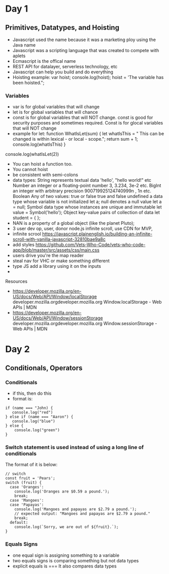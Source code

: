 # Day 1
## Primitives, Datatypes, and Hoisting 
- Javascript used the name because it was a marketing ploy using the Java name 
- Javascript was a scripting language that was created to compete with aplets
- Ecmascript is the offical name 
- REST API for datalayer, serverless technology, etc
- Javascript can help you build and do everything 
- Hoisting 
example:
var hoist;
console.log(hoist);
hoist = 'The variable has been hoisted.";
### Variables
- var is for global variables that will change
- let is for global variables that will chance
- const is for global variables that will NOT change. const is good for security purposes and sometimes required. Const is for glocal variables that will NOT change
- example for let:
  function WhatIsLet(sum) {
     let whatIsThis = " This can be changed is within lexical - or local - scope.";
     return sum + 1;  
     console.log(whatIsThis)
}

console.log(whatIsLet(2))
- You can hoist a function too. 
- You cannot hoist 
- be consistent with semi-colons
- data types:
String	represents textual data	'hello', "hello world!" etc
Number	an integer or a floating-point number	3, 3.234, 3e-2 etc.
BigInt	an integer with arbitrary precision	900719925124740999n , 1n etc.
Boolean	Any of two values: true or false	true and false
undefined	a data type whose variable is not initialized	let a;
null	denotes a null value	let a = null;
Symbol	data type whose instances are unique and immutable	let value = Symbol('hello');
Object	key-value pairs of collection of data	let student = { };
- NAN is a property of a global object (like the planet Pluto);
- 3 user dev op, user, donor node.js infinite scroll, use CDN for MVP,
- infinite scrool https://javascript.plainenglish.io/building-an-infinite-scroll-with-vanilla-javascript-32810bae9a8c
- add styles 
https://github.com/Vets-Who-Code/vets-who-code-app/blob/master/src/assets/css/main.css
- users drive you're the map reader
- steal nav for VHC or make something different 
- type JS add a library using it on the inputs
- 

Resources
- https://developer.mozilla.org/en-US/docs/Web/API/Window/localStorage 
developer.mozilla.orgdeveloper.mozilla.org
Window.localStorage - Web APIs | MDN
- https://developer.mozilla.org/en-US/docs/Web/API/Window/sessionStorage
developer.mozilla.orgdeveloper.mozilla.org
Window.sessionStorage - Web APIs | MDN

# Day 2
## Conditionals, Operators
### Conditionals
- if this, then do this 
- format is:
```
if (name === "John) {
   console.log("red")
} else if (name === "Aaron") {
   console.log("blue")
} else {
    console.log("green")
}
```
### Switch statement is used instead of using a long line of conditionals
The format of it is below:
```
// switch
const fruit = 'Pears';
switch (fruit) {
  case 'Oranges':
    console.log('Oranges are $0.59 a pound.');
    break;
  case 'Mangoes':
  case 'Papayas':
    console.log('Mangoes and papayas are $2.79 a pound.');
    // expected output: "Mangoes and papayas are $2.79 a pound."
    break;
  default:
    console.log(`Sorry, we are out of ${fruit}.`);
}
```
### Equals Signs 
- one equal sign is assigning something to a variable
- two equals signs is comparing something but not data types  
- explicit equals is === 
It also compares data types

